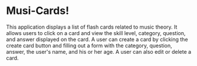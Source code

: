 # Musi-Cards!

This application displays a list of flash cards related to music theory. It allows users to click on a card and view the skill level, category, question, and answer displayed on the card. A user can create a card by clicking the create card button and filling out a form with the category, question, answer, the user's name, and his or her age. A user can also edit or delete a card.